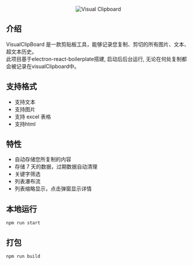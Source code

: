 <div align="center">

![Visual Clipboard](https://cdn.zhusun.club/image/clipboard/1.png)

</div>

## 介绍

VisualClipBoard 是一款剪贴板工具，能够记录您复制、剪切的所有图片、文本、超文本历史。  
此项目基于electron-react-boilerplate搭建, 启动后后台运行, 无论在何处复制都会被记录在visualClipboard中。

## 支持格式

-   支持文本
-   支持图片
-   支持 excel 表格
-   支持html

## 特性

-   自动存储您所复制的内容
-   存储 7 天的数据，过期数据自动清理
-   关键字筛选
-   列表瀑布流
-   列表缩略显示，点击弹窗显示详情

## 本地运行
`npm run start `

## 打包
`npm run build`
